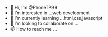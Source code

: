 - 👋 Hi, I’m @PhoneTP99
- 👀 I’m interested in ...web development
- 🌱 I’m currently learning ...html,css,javascript
- 💞️ I’m looking to collaborate on ...
- 📫 How to reach me ...

<!---
PhoneTP99/PhoneTP99 is a ✨ special ✨ repository because its `README.md` (this file) appears on your GitHub profile.
You can click the Preview link to take a look at your changes.
--->

